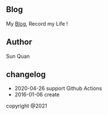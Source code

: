 
## Blog
  My [Blog](https://forrestsu.github.io), Record my Life !

## Author
 Sun Quan

## changelog

- 2020-04-26 support Github Actions
- 2016-01-06 create

copyright @2021